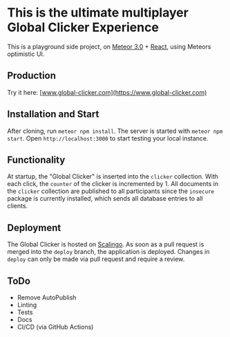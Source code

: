 # This is the ultimate multiplayer Global Clicker Experience

This is a playground side project, on [Meteor 3.0](https://www.meteor.com) + [React](https://react.dev), using Meteors optimistic UI.

## Production

Try it here: [www.global-clicker.com](https://www.global-clicker.com)

## Installation and Start

After cloning, run `meteor npm install`. The server is started with `meteor npm start`. Open `http://localhost:3000` to start testing your local instance.

## Functionality

At startup, the "Global Clicker" is inserted into the `clicker` collection. With each click, the `counter` of the clicker is incremented by 1.
All documents in the `clicker` collection are published to all participants since the `insecure` package is currently installed, which sends all database entries to all clients.

## Deployment

The Global Clicker is hosted on [Scalingo](https://www.scalingo.com). As soon as a pull request is merged into the `deploy` branch, the application is deployed. Changes in `deploy` can only be made via pull request and require a review.

## ToDo

- Remove AutoPublish
- Linting
- Tests 
- Docs 
- CI/CD (via GitHub Actions)